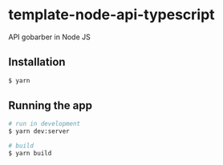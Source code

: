 # template-node-api-typescript
API gobarber in Node JS

## Installation

```bash
$ yarn
```

## Running the app

```bash
# run in development
$ yarn dev:server

# build
$ yarn build

```
